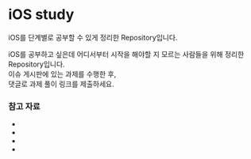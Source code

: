 # iOS study
iOS를 단계별로 공부할 수 있게 정리한 Repository입니다.

iOS를 공부하고 싶은데 어디서부터 시작을 해야할 지 모르는 사람들을 위해 정리한 Repository입니다. <br>
이슈 게시판에 있는 과제를 수행한 후, <br>
댓글로 과제 풀이 링크를 제출하세요.

### 참고 자료
- []()
- []()   
- []()
- []()  
